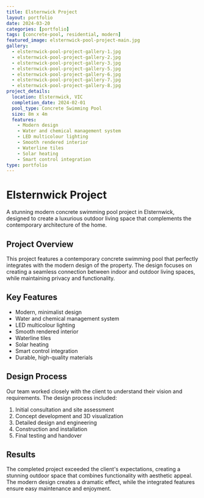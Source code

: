 ```yaml
---
title: Elsternwick Project
layout: portfolio
date: 2024-03-20
categories: [portfolio]
tags: [concrete-pool, residential, modern]
featured_image: elsternwick-pool-project-main.jpg
gallery:
  - elsternwick-pool-project-gallery-1.jpg
  - elsternwick-pool-project-gallery-2.jpg
  - elsternwick-pool-project-gallery-3.jpg
  - elsternwick-pool-project-gallery-5.jpg
  - elsternwick-pool-project-gallery-6.jpg
  - elsternwick-pool-project-gallery-7.jpg
  - elsternwick-pool-project-gallery-8.jpg
project_details:
  location: Elsternwick, VIC
  completion_date: 2024-02-01
  pool_type: Concrete Swimming Pool
  size: 8m x 4m
  features:
    - Modern design
    - Water and chemical management system
    - LED multicolour lighting
    - Smooth rendered interior
    - Waterline tiles
    - Solar heating
    - Smart control integration
type: portfolio
---
```


# Elsternwick Project

A stunning modern concrete swimming pool project in Elsternwick, designed to create a luxurious outdoor living space that complements the contemporary architecture of the home.

## Project Overview

This project features a contemporary concrete swimming pool that perfectly integrates with the modern design of the property. The design focuses on creating a seamless connection between indoor and outdoor living spaces, while maintaining privacy and functionality.

## Key Features

- Modern, minimalist design
- Water and chemical management system
- LED multicolour lighting
- Smooth rendered interior
- Waterline tiles
- Solar heating
- Smart control integration
- Durable, high-quality materials

## Design Process

Our team worked closely with the client to understand their vision and requirements. The design process included:

1. Initial consultation and site assessment
2. Concept development and 3D visualization
3. Detailed design and engineering
4. Construction and installation
5. Final testing and handover

## Results

The completed project exceeded the client's expectations, creating a stunning outdoor space that combines functionality with aesthetic appeal. The modern design creates a dramatic effect, while the integrated features ensure easy maintenance and enjoyment.
